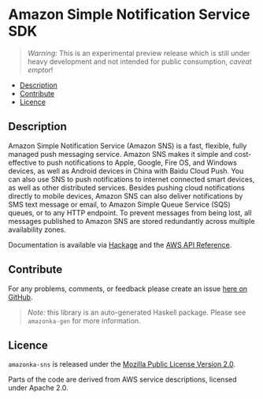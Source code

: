 # Amazon Simple Notification Service SDK

> _Warning:_ This is an experimental preview release which is still under heavy development and not intended for public consumption, _caveat emptor_!

* [Description](#description)
* [Contribute](#contribute)
* [Licence](#licence)

## Description

Amazon Simple Notification Service (Amazon SNS) is a fast, flexible, fully
managed push messaging service. Amazon SNS makes it simple and cost-effective
to push notifications to Apple, Google, Fire OS, and Windows devices, as well
as Android devices in China with Baidu Cloud Push. You can also use SNS to
push notifications to internet connected smart devices, as well as other
distributed services. Besides pushing cloud notifications directly to mobile
devices, Amazon SNS can also deliver notifications by SMS text message or
email, to Amazon Simple Queue Service (SQS) queues, or to any HTTP endpoint.
To prevent messages from being lost, all messages published to Amazon SNS are
stored redundantly across multiple availability zones.

Documentation is available via [Hackage](http://hackage.haskell.org/package/amazonka-sns)
and the [AWS API Reference](http://docs.aws.amazon.com/sns/latest/api/Welcome.html).


## Contribute

For any problems, comments, or feedback please create an issue [here on GitHub](https://github.com/brendanhay/amazonka/issues).

> _Note:_ this library is an auto-generated Haskell package. Please see `amazonka-gen` for more information.


## Licence

`amazonka-sns` is released under the [Mozilla Public License Version 2.0](http://www.mozilla.org/MPL/).

Parts of the code are derived from AWS service descriptions, licensed under Apache 2.0.
